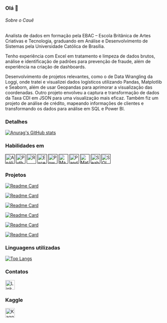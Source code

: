### Olá 👋

###### Sobre o Cauê
Analista de dados em formação pela EBAC – Escola Britânica de Artes Criativas e Tecnologia, graduando em Análise e Desenvolvimento de Sistemas pela Universidade Católica de Brasília.

Tenho experiência com Excel em tratamento e limpeza de dados brutos, análise e identificação de padrões para prevenção de fraude, além de experiência na criação de dashboards.

Desenvolvimento de projetos relevantes, como o de Data Wrangling da Loggi, onde tratei e visualizei dados logísticos utilizando Pandas, Matplotlib e Seaborn, além de usar Geopandas para aprimorar a visualização das coordenadas. Outro projeto envolveu a captura e transformação de dados da Taxa CDI em JSON para uma visualização mais eficaz. Também fiz um projeto de análise de crédito, mapeando informações de clientes e transformando os dados para análise em SQL e Power BI.



### Detalhes

[![Anurag's GitHub stats](https://github-readme-stats.vercel.app/api?username=CaueSiqueira&show_icons=true&theme=dark)](https://github.com/anuraghazra/github-readme-stats)

### Habilidades em
[<img src="https://img.shields.io/badge/-Análise_de_Dados-1f425f?style=for-the-badge&logo=google-analytics&logoColor=white" alt="Análise de Dados" height="30">]()
[<img src="https://img.shields.io/badge/-Python-3776AB?style=for-the-badge&logo=python&logoColor=white" alt="Python" height="30">]()
[<img src="https://img.shields.io/badge/-R-276DC3?style=for-the-badge&logo=r&logoColor=white" alt="R" height="30">]()
[<img src="https://img.shields.io/badge/-Excel-217346?style=for-the-badge&logo=microsoft-excel&logoColor=white" alt="Excel" height="30">]()
[<img src="https://img.shields.io/badge/-Power_BI-F2C811?style=for-the-badge&logo=power-bi&logoColor=black" alt="Power BI" height="30">]()
[<img src="https://img.shields.io/badge/-Machine_Learning-FF6F00?style=for-the-badge&logo=tensorflow&logoColor=white" alt="Machine Learning" height="30">]()
[<img src="https://img.shields.io/badge/-Pandas-150458?style=for-the-badge&logo=pandas&logoColor=white" alt="Pandas" height="30">]()
[<img src="https://img.shields.io/badge/-Matplotlib-1A1A1A?style=for-the-badge&logo=plotly&logoColor=white" alt="Matplotlib" height="30">]()
[<img src="https://img.shields.io/badge/-Seaborn-2B7489?style=for-the-badge&logo=data:image/svg+xml;base64,[...]&logoColor=white" alt="Seaborn" height="30">]()
[<img src="https://img.shields.io/badge/-SQL-4479A1?style=for-the-badge&logo=postgresql&logoColor=white" alt="SQL" height="30">]()

### Projetos

[![Readme Card](https://github-readme-stats.vercel.app/api/pin/?username=CaueSiqueira&repo=Pipeline-de-dados-Telegram&theme=dark)](https://github.com/CaueSiqueira/Pipeline-de-dados-Telegram)

[![Readme Card](https://github-readme-stats.vercel.app/api/pin/?username=CaueSiqueira&repo=Covid-Dashboard&theme=dark)](https://github.com/CaueSiqueira/Covid-Dashboard)

[![Readme Card](https://github-readme-stats.vercel.app/api/pin/?username=CaueSiqueira&repo=Analise-de-dados-de-logistica-Python&theme=dark)](https://github.com/CaueSiqueira/Analise-de-dados-de-logistica-Python)

[![Readme Card](https://github-readme-stats.vercel.app/api/pin/?username=CaueSiqueira&repo=SQL-Credit-Analysis&theme=dark)](https://github.com/CaueSiqueira/SQL-Credit-Analysis)

[![Readme Card](https://github-readme-stats.vercel.app/api/pin/?username=CaueSiqueira&repo=Taxa-CDI-Python&theme=dark)](https://github.com/CaueSiqueira/Taxa-CDI-Python)

[![Readme Card](https://github-readme-stats.vercel.app/api/pin/?username=CaueSiqueira&repo=EBAC-Analise-de-dados&theme=dark)](https://github.com/CaueSiqueira/EBAC-Analise-de-dados)

### Linguagens utilizadas

[![Top Langs](https://github-readme-stats.vercel.app/api/top-langs/?username=CaueSiqueira&layout=compact)](https://github.com/anuraghazra/github-readme-stats)

### Contatos
[<img src='https://img.shields.io/badge/LinkedIn-0077B5?style=for-the-badge&logo=linkedin&logoColor=white' alt='Linkedin' height='30'>](https://www.linkedin.com/in/CaueSiqueira/)

### Kaggle
[<img src="https://img.shields.io/badge/Kaggle-20BEFF?style=for-the-badge&logo=kaggle&logoColor=white" alt="Kaggle" height="30">](https://www.kaggle.com/cauesiqueira)

